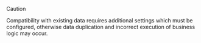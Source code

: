 > [!CAUTION]
> Compatibility with existing data requires additional settings which must be configured, otherwise data duplication and incorrect execution of business logic may occur.

